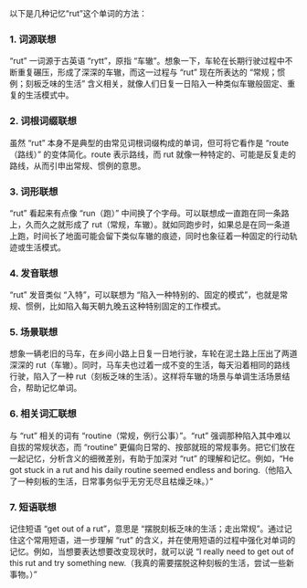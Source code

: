 以下是几种记忆“rut”这个单词的方法：

### 1. 词源联想
“rut” 一词源于古英语 “rytt”，原指 “车辙”。想象一下，车轮在长期行驶过程中不断重复碾压，形成了深深的车辙，而这一过程与 “rut” 现在所表达的 “常规；惯例；刻板乏味的生活” 含义相关，就像人们日复一日陷入一种类似车辙般固定、重复的生活模式中。 

### 2. 词根词缀联想
虽然 “rut” 本身不是典型的由常见词根词缀构成的单词，但可将它看作是 “route（路线）” 的变体简化。route 表示路线，而 rut 就像一种特定的、可能是反复走的路线，从而引申出常规、惯例的意思。 

### 3. 词形联想
“rut” 看起来有点像 “run（跑）” 中间换了个字母。可以联想成一直跑在同一条路上，久而久之就形成了 rut（常规，车辙）。就如同跑步时，如果总是在同一条道上跑，时间长了地面可能会留下类似车辙的痕迹，同时也象征着一种固定的行动轨迹或生活模式。 

### 4. 发音联想
“rut” 发音类似 “入特”，可以联想为 “陷入一种特别的、固定的模式”，也就是常规、惯例，比如陷入每天朝九晚五这种特别固定的工作模式。 

### 5. 场景联想
想象一辆老旧的马车，在乡间小路上日复一日地行驶，车轮在泥土路上压出了两道深深的 rut（车辙）。同时，马车夫也过着一成不变的生活，每天沿着相同的路线行驶，陷入了一种 rut（刻板乏味的生活）。这样将车辙的场景与单调生活场景结合，帮助记忆单词。 

### 6. 相关词汇联想
与 “rut” 相关的词有 “routine（常规，例行公事）”。“rut” 强调那种陷入其中难以自拔的常规状态，而 “routine” 更偏向日常的、按部就班的常规事务。把它们放在一起记忆，分析含义的细微差别，有助于加深对 “rut” 的理解和记忆。例如，“He got stuck in a rut and his daily routine seemed endless and boring.（他陷入了一种刻板的生活，日常事务似乎无穷无尽且枯燥乏味。）” 

### 7. 短语联想
记住短语 “get out of a rut”，意思是 “摆脱刻板乏味的生活；走出常规”。通过记住这个常用短语，进一步理解 “rut” 的含义，并在使用短语的过程中强化对单词的记忆。例如，当想要表达想要改变现状时，就可以说 “I really need to get out of this rut and try something new.（我真的需要摆脱这种刻板的生活，尝试一些新事物。）” 